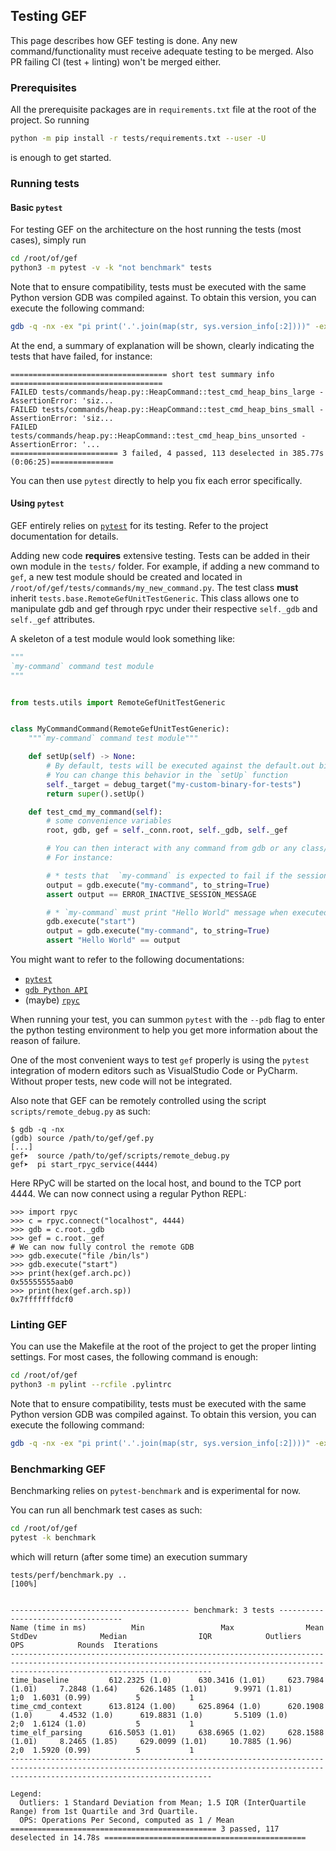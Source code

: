 ## Testing GEF

This page describes how GEF testing is done. Any new command/functionality must receive adequate
testing to be merged. Also PR failing CI (test + linting) won't be merged either.

### Prerequisites

All the prerequisite packages are in `requirements.txt` file at the root of the project. So running

```bash
python -m pip install -r tests/requirements.txt --user -U
```

is enough to get started.

### Running tests

#### Basic `pytest`

For testing GEF on the architecture on the host running the tests (most cases), simply run

```bash
cd /root/of/gef
python3 -m pytest -v -k "not benchmark" tests
```

Note that to ensure compatibility, tests must be executed with the same Python version GDB was
compiled against. To obtain this version, you can execute the following command:

```bash
gdb -q -nx -ex "pi print('.'.join(map(str, sys.version_info[:2])))" -ex quit
```

At the end, a summary of explanation will be shown, clearly indicating the tests that have failed,
for instance:

```text
=================================== short test summary info ==================================
FAILED tests/commands/heap.py::HeapCommand::test_cmd_heap_bins_large - AssertionError: 'siz...
FAILED tests/commands/heap.py::HeapCommand::test_cmd_heap_bins_small - AssertionError: 'siz...
FAILED tests/commands/heap.py::HeapCommand::test_cmd_heap_bins_unsorted - AssertionError: '...
======================== 3 failed, 4 passed, 113 deselected in 385.77s (0:06:25)==============
```

You can then use `pytest` directly to help you fix each error specifically.

#### Using `pytest`

GEF entirely relies on [`pytest`](https://pytest.org) for its testing. Refer to the project
documentation for details.

Adding new code __requires__ extensive testing. Tests can be added in their own module in the
`tests/` folder. For example, if adding a new command to `gef`, a new test module should be created
and located in `/root/of/gef/tests/commands/my_new_command.py`. The test class __must__ inherit
`tests.base.RemoteGefUnitTestGeneric`. This class allows one to manipulate gdb and gef through rpyc
under their respective `self._gdb` and `self._gef` attributes.

A skeleton of a test module would look something like:

```python
"""
`my-command` command test module
"""


from tests.utils import RemoteGefUnitTestGeneric


class MyCommandCommand(RemoteGefUnitTestGeneric):
    """`my-command` command test module"""

    def setUp(self) -> None:
        # By default, tests will be executed against the default.out binary
        # You can change this behavior in the `setUp` function
        self._target = debug_target("my-custom-binary-for-tests")
        return super().setUp()

    def test_cmd_my_command(self):
        # some convenience variables
        root, gdb, gef = self._conn.root, self._gdb, self._gef

        # You can then interact with any command from gdb or any class/function/variable from gef
        # For instance:

        # * tests that  `my-command` is expected to fail if the session is not active
        output = gdb.execute("my-command", to_string=True)
        assert output == ERROR_INACTIVE_SESSION_MESSAGE

        # * `my-command` must print "Hello World" message when executed in running context
        gdb.execute("start")
        output = gdb.execute("my-command", to_string=True)
        assert "Hello World" == output
```

You might want to refer to the following documentations:

*  [`pytest`](https://docs.pytest.org/en/)
*  [`gdb Python API`](https://sourceware.org/gdb/current/onlinedocs/gdb.html/Python-API.html)
*  (maybe) [`rpyc`](https://rpyc.readthedocs.io/en/latest/)

When running your test, you can summon `pytest` with the `--pdb` flag to enter the python testing
environment to help you get more information about the reason of failure.

One of the most convenient ways to test `gef` properly is using the `pytest` integration of modern
editors such as VisualStudio Code or PyCharm. Without proper tests, new code will not be integrated.

Also note that GEF can be remotely controlled using the script `scripts/remote_debug.py` as such:

```text
$ gdb -q -nx
(gdb) source /path/to/gef/gef.py
[...]
gef➤  source /path/to/gef/scripts/remote_debug.py
gef➤  pi start_rpyc_service(4444)
```

Here RPyC will be started on the local host, and bound to the TCP port 4444. We can now connect
using a regular Python REPL:

```text
>>> import rpyc
>>> c = rpyc.connect("localhost", 4444)
>>> gdb = c.root._gdb
>>> gef = c.root._gef
# We can now fully control the remote GDB
>>> gdb.execute("file /bin/ls")
>>> gdb.execute("start")
>>> print(hex(gef.arch.pc))
0x55555555aab0
>>> print(hex(gef.arch.sp))
0x7fffffffdcf0
```

### Linting GEF

You can use the Makefile at the root of the project to get the proper linting settings. For most
cases, the following command is enough:

```bash
cd /root/of/gef
python3 -m pylint --rcfile .pylintrc
```

Note that to ensure compatibility, tests must be executed with the same Python version GDB was
compiled against. To obtain this version, you can execute the following command:

```bash
gdb -q -nx -ex "pi print('.'.join(map(str, sys.version_info[:2])))" -ex quit
```

### Benchmarking GEF

Benchmarking relies on `pytest-benchmark` and is experimental for now.

You can run all benchmark test cases as such:

```bash
cd /root/of/gef
pytest -k benchmark
```

which will return (after some time) an execution summary

```text
tests/perf/benchmark.py ..                                                               [100%]


---------------------------------------- benchmark: 3 tests -----------------------------------
Name (time in ms)          Min                 Max                Mean            StdDev              Median                IQR            Outliers     OPS            Rounds  Iterations
-----------------------------------------------------------------------------------------------------------------------------------------------------------------------------------------
time_baseline         612.2325 (1.0)      630.3416 (1.01)     623.7984 (1.01)     7.2848 (1.64)     626.1485 (1.01)      9.9971 (1.81)          1;0  1.6031 (0.99)          5           1
time_cmd_context      613.8124 (1.00)     625.8964 (1.0)      620.1908 (1.0)      4.4532 (1.0)      619.8831 (1.0)       5.5109 (1.0)           2;0  1.6124 (1.0)           5           1
time_elf_parsing      616.5053 (1.01)     638.6965 (1.02)     628.1588 (1.01)     8.2465 (1.85)     629.0099 (1.01)     10.7885 (1.96)          2;0  1.5920 (0.99)          5           1
-----------------------------------------------------------------------------------------------------------------------------------------------------------------------------------------

Legend:
  Outliers: 1 Standard Deviation from Mean; 1.5 IQR (InterQuartile Range) from 1st Quartile and 3rd Quartile.
  OPS: Operations Per Second, computed as 1 / Mean
============================================== 3 passed, 117 deselected in 14.78s =============================================
```
